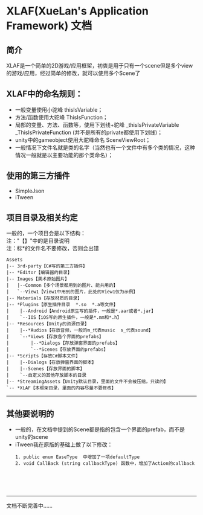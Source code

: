 # XLAF(XueLan's Application Framework) 文档

## 简介
XLAF是一个简单的2D游戏/应用框架，初衷是用于只有一个scene但是多个view的游戏/应用，经过简单的修改，就可以使用多个Scene了

## XLAF中的命名规则：
* 一般变量使用小驼峰 thisIsVariable；
* 方法/函数使用大驼峰 ThisIsFunction；
* 局部的变量、方法、函数等，使用下划线+驼峰  _thisIsPrivateVariable   _ThisIsPrivateFunction
(并不是所有的private都使用下划线)；
* unity中的gameobject使用大驼峰命名 SceneViewRoot；
* 一般情况下文件名就是类的名字（当然也有一个文件中有多个类的情况，这种情况一般就是以主要功能的那个类命名）；

## 使用的第三方插件
* SimpleJson
* iTween

## 项目目录及相关约定
一般的，一个项目会是以下结构：<br />
注："【】"中的是目录说明<br />
注：标*的文件名不要修改，否则会出错

```
Assets
|-- 3rd-party【C#写的第三方插件】
|-- *Editor【编辑器的目录】
|-- Images【美术原始图片】
|   |--Common【多个场景都用到的图片、能共用的】
|   `--View1【View1中用到的图片，此处的View1仅为示例】
|-- Materials【存放材质的目录】
|-- *Plugins【原生插件目录  *.so  *.a等文件】
|    |--Android【Android原生写的插件，一般是*.aar或者*.jar】
|    `--IOS【iOS写的原生插件，一般是*.mm和*.h】
|-- *Resources【Unity的资源目录】
|    |--*Audios【存放音频，一般的m_代表music  s_代表sound】
|    `--*Views【存放各个界面的prefabs】
|        |--*Dialogs【存放弹窗界面的prefabs】
|        `--*Scenes【存放界面的prefabs】
|-- *Scripts【存放C#脚本文件】
|    |--Dialogs【存放弹窗界面的脚本】
|    |--Scenes【存放界面的脚本】
|    `--自定义的其他存放脚本的目录
|-- *StreamingAssets【Unity默认目录，里面的文件不会被压缩，只读的】
`-- *XLAF【本框架目录，里面的内容尽量不要修改】
```




-----
## 其他要说明的
* 一般的，在文档中提到的Scene都是指的包含一个界面的prefab，而不是unity的scene
* iTween我在原版的基础上做了以下修改：
    ```
    1. public enum EaseType  中增加了一项defaultType
    2. void CallBack (string callbackType) 函数中，增加了Action的callback
    ```


<br /><br /><br />

---
文档不断完善中……

